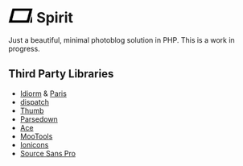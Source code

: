 # ![](spirit/views/resources/logo.png) Spirit
Just a beautiful, minimal photoblog solution in PHP. This is a work in progress.

## Third Party Libraries
* [Idiorm](https://github.com/j4mie/idiorm) & [Paris](https://github.com/j4mie/paris)
* [dispatch](https://github.com/badphp/dispatch)
* [Thumb](https://github.com/jamiebicknell/Thumb)
* [Parsedown](http://parsedown.org/)
* [Ace](http://ace.c9.io/)
* [MooTools](http://mootools.net/)
* [Ionicons](http://ionicons.com/)
* [Source Sans Pro](http://adobe-fonts.github.io/source-sans-pro/)
